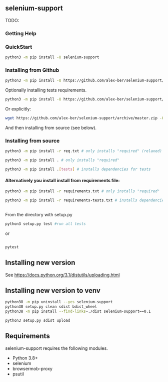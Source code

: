 ## selenium-support

TODO:


### Getting Help


### QuickStart
```bash
python3 -m pip install -U selenium-support
```


### Installing from Github

```bash
python3 -m pip install -U https://github.com/alex-ber/selenium-support/archive/master.zip
```
Optionally installing tests requirements.

```bash
python3 -m pip install -U https://github.com/alex-ber/selenium-support/archive/master.zip#egg=alex-ber-utils[tests]
```

Or explicitly:

```bash
wget https://github.com/alex-ber/selenium-support/archive/master.zip -O master.zip; unzip master.zip; rm master.zip
```
And then installing from source (see below).


### Installing from source
```bash
python3 -m pip install -r req.txt # only installs "required" (relaxed)
```
```bash
python3 -m pip install . # only installs "required"
```
```bash
python3 -m pip install .[tests] # installs dependencies for tests
```

#### Alternatively you install install from requirements file:
```bash
python3 -m pip install -r requirements.txt # only installs "required"
```
```bash
python3 -m pip install -r requirements-tests.txt # installs dependencies for tests
```

##

From the directory with setup.py
```bash
python3 setup.py test #run all tests
```

or

```bash

pytest
```

## Installing new version
See https://docs.python.org/3.1/distutils/uploading.html 

## Installing new version to venv

```bash
python38 -m pip uninstall --yes selenium-support
python38 setup.py clean sdist bdist_wheel
python38 -m pip install --find-links=./dist selenium-support==0.1
```


```bash
python3 setup.py sdist upload
```

## Requirements


selenium-support requires the following modules.

* Python 3.8+
* selenium
* browsermob-proxy
* psutil
